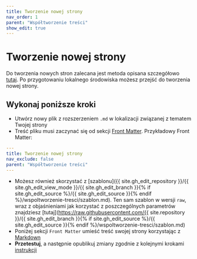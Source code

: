 ```yaml
---
title: Tworzenie nowej strony
nav_order: 1
parent: "Współtworzenie treści"
show_edit: true
---
```


# Tworzenie nowej strony

Do tworzenia nowych stron zalecana jest metoda opisana szczegółowo [tutaj](../CONTRIBUTING#metoda-alternatywna). Po przygotowaniu lokalnego środowiska możesz przejść do tworzenia nowej strony.

## Wykonaj poniższe kroki

- Utwórz nowy plik z rozszerzeniem `.md` w lokalizacji związanej z tematem Twojej strony
- Treść pliku musi zaczynać się od sekcji [Front Matter](https://jekyllrb.com/docs/front-matter/). Przykładowy Front Matter:

```yaml
---
title: Tworzenie nowej strony
nav_exclude: false
parent: "Współtworzenie treści"
---

```

- Możesz również skorzystać z [szablonu]({{ site.gh_edit_repository }}/{{ site.gh_edit_view_mode }}/{{ site.gh_edit_branch }}{% if site.gh_edit_source %}/{{ site.gh_edit_source }}{% endif %}/wspoltworzenie-tresci/szablon.md). Ten sam szablon w wersji `raw`, wraz z objaśnieniami jak korzystać z poszczególnych parametrów znajdziesz [tutaj](https://raw.githubusercontent.com/{{ site.repository }}/{{ site.gh_edit_branch }}{% if site.gh_edit_source %}/{{ site.gh_edit_source }}{% endif %}/wspoltworzenie-tresci/szablon.md)
- Poniżej sekcji `Front Matter` umieść treść swojej strony korzystając z [Markdown](https://guides.github.com/features/mastering-markdown/#examples)
- **Przetestuj**, a następnie opublikuj zmiany zgodnie z kolejnymi krokami [instrukcji](../CONTRIBUTING#wprowadzanie-zmian)
